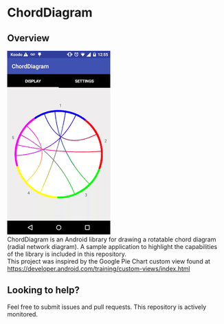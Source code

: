 # ChordDiagram
## Overview
![alt text](https://raw.githubusercontent.com/thomaslorincz/ChordDiagram/master/Sample%20GIF.gif)  
ChordDiagram is an Android library for drawing a rotatable chord diagram (radial network diagram). A sample application to highlight the capabilities of the library is included in this repository.  
This project was inspired by the Google Pie Chart custom view found at https://developer.android.com/training/custom-views/index.html
## Looking to help?
Feel free to submit issues and pull requests. This repository is actively monitored.
